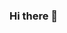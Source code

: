 ### Hi there 👋

<!--
**w2zfrhn/w2zfrhn ** is a ✨ _special_ ✨ repository because its `README.md` (this file) appears on your GitHub profile.

Here are some ideas to get you started:

- 🔭 I’m currently working on ...Canva Graphic Designer 
- 🌱 I’m currently learning ...Editing After Effects
- 👯 I’m looking to collaborate on ... multinationals Companies 
- 🤔 I’m looking for help with ...Founders
- 💬 Ask me about ...desiging or anything 
- 📫 How to reach me:wzullah.farhan@gmail.com
- ⚡ Fun fact: Joker looking
-->
